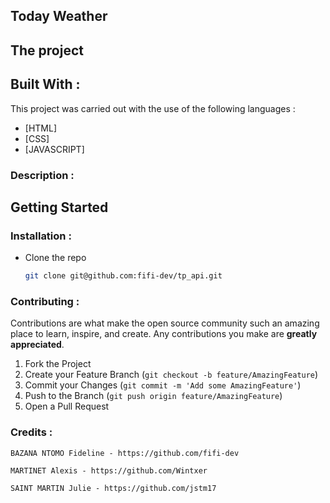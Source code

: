 ## Today Weather

## The project

## Built With :

This project was carried out with the use of the following languages :

* [HTML]
* [CSS]
* [JAVASCRIPT]

### Description :

## Getting Started

### Installation :

- Clone the repo

   ```sh
   git clone git@github.com:fifi-dev/tp_api.git
   ```

### Contributing :

Contributions are what make the open source community such an amazing place to learn, inspire, and create. Any contributions you make are **greatly appreciated**.

1. Fork the Project
2. Create your Feature Branch (`git checkout -b feature/AmazingFeature`)
3. Commit your Changes (`git commit -m 'Add some AmazingFeature'`)
4. Push to the Branch (`git push origin feature/AmazingFeature`)
5. Open a Pull Request


### Credits :

```
BAZANA NTOMO Fideline - https://github.com/fifi-dev
```

```
MARTINET Alexis - https://github.com/Wintxer
```

```
SAINT MARTIN Julie - https://github.com/jstm17
```



